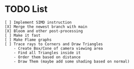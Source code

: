 # TODO List

    [ ] Implement SIMD instruction
    [X] Merge the newest branch with main
    [X] Bloom and other post-processing
    [ ] Make it fast
    [ ] Make Flame graphs
    [ ] Trace rays to Corners and Draw Triangles
        - Create Box/Cone of camera viewing area
        - Find all Triangles inside it
        - Order them based on distance
        - Draw Them (maybe add some shading based on normal)
    
